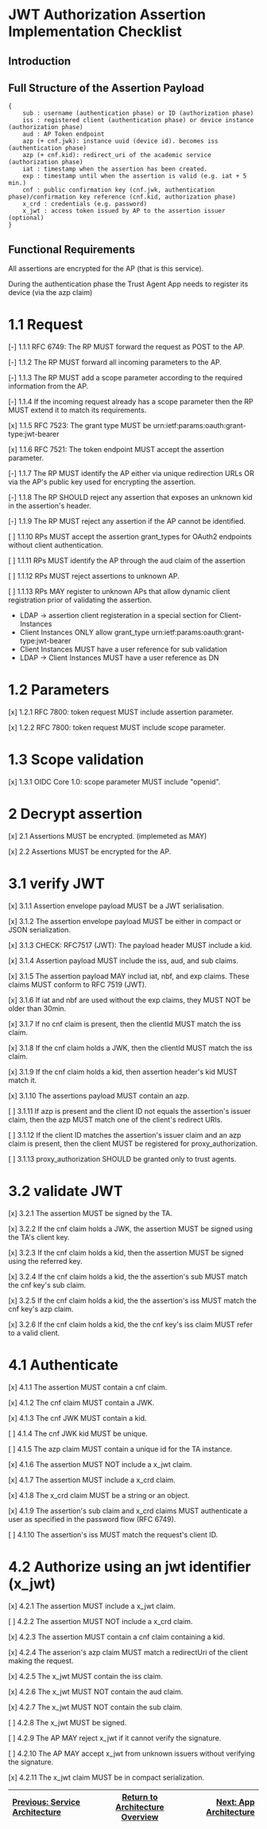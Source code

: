 # JWT Authorization Assertion Implementation Checklist

## Introduction

## Full Structure of the Assertion Payload

```
{
    sub : username (authentication phase) or ID (authorization phase)
    iss : registered client (authentication phase) or device instance (authorization phase)
    aud : AP Token endpoint
    azp (+ cnf.jwk): instance uuid (device id). becomes iss (authentication phase)
    azp (+ cnf.kid): redirect_uri of the academic service (authorization phase)
    iat : timestamp when the assertion has been created.
    exp : timestamp until when the assertion is valid (e.g. iat + 5 min.)
    cnf : public confirmation key (cnf.jwk, authentication phase)/confirmation key reference (cnf.kid, authorization phase)
    x_crd : credentials (e.g. password)
    x_jwt : access token issued by AP to the assertion issuer (optional)
}
```

## Functional Requirements

All assertions are encrypted for the AP (that is this service).

During the authentication phase the Trust Agent App needs to register its device (via the azp claim)

# 1.1 Request

[-] 1.1.1 RFC 6749: The RP MUST forward the request as POST to the AP.

[-] 1.1.2 The RP MUST forward all incoming parameters to the AP.

[-] 1.1.3 The RP MUST add a scope parameter according to the required information from the AP.

[-] 1.1.4 If the incoming request already has a scope parameter then the RP MUST extend it to match its requirements.

[x] 1.1.5 RFC 7523: The grant type MUST be urn:ietf:params:oauth:grant-type:jwt-bearer

[x] 1.1.6 RFC 7521: The token endpoint MUST accept the assertion parameter.

[-] 1.1.7 The RP MUST identify the AP either via unique redirection URLs OR via the AP's public key used for encrypting the assertion.

[-] 1.1.8 The RP SHOULD reject any assertion that exposes an unknown kid in the assertion's header.

[-] 1.1.9 The RP MUST reject any assertion if the AP cannot be identified.

[ ] 1.1.10 RPs MUST accept the assertion grant_types for OAuth2 endpoints without client authentication.

[ ] 1.1.11 RPs MUST identify the AP through the aud claim of the assertion

[ ] 1.1.12 RPs MUST reject assertions to unknown AP.

[ ] 1.1.13 RPs MAY register to unknown APs that allow dynamic client registration prior of validating the assertion.


- LDAP -> assertion client registeration in a special section for Client-Instances
- Client Instances ONLY allow grant_type urn:ietf:params:oauth:grant-type:jwt-bearer
- Client Instances MUST have a user reference for sub validation
- LDAP -> Client Instances MUST have a user reference as DN

# 1.2 Parameters

[x] 1.2.1 RFC 7800: token request MUST include assertion parameter.

[x] 1.2.2 RFC 7800: token request MUST include scope parameter.

# 1.3 Scope validation

[x] 1.3.1 OIDC Core 1.0: scope parameter MUST include "openid".

# 2 Decrypt assertion

[x] 2.1 Assertions MUST be encrypted. (implemeted as MAY)

[x] 2.2 Assertions MUST be encrypted for the AP.

# 3.1 verify JWT

[x] 3.1.1 Assertion envelope payload MUST be a JWT serialisation.

[x] 3.1.2 The assertion envelope payload MUST be either in compact or JSON serialization.

[x] 3.1.3 CHECK: RFC7517 (JWT): The payload header MUST include a kid.

[x] 3.1.4 Assertion payload MUST include the iss, aud, and sub claims.

[x] 3.1.5 The assertion payload MAY includ iat, nbf, and exp claims. These claims MUST conform to RFC 7519 (JWT).

[x] 3.1.6 If iat and nbf are used without the exp claims, they MUST NOT be older than 30min.

[x] 3.1.7 If no cnf claim is present, then the clientId MUST match the iss claim.

[x] 3.1.8 If the cnf claim holds a JWK, then the clientId MUST match the iss claim.

[x] 3.1.9 If the cnf claim holds a kid, then assertion header's kid MUST match it.

[x] 3.1.10 The assertions payload MUST contain an azp.

[ ] 3.1.11 If azp is present and the client ID not equals the assertion's issuer claim, then the azp MUST match one of the client's redirect URIs.

[ ] 3.1.12 If the client ID matches the assertion's issuer claim and an azp claim is present, then the client MUST be registered for proxy_authorization.

[ ] 3.1.13 proxy_authorization SHOULD be granted only to trust agents.

# 3.2 validate JWT

[x] 3.2.1 The assertion MUST be signed by the TA.

[x] 3.2.2 If the cnf claim holds a JWK, the assertion MUST be signed using the TA's client key.

[x] 3.2.3 If the cnf claim holds a kid, then the assertion MUST be signed using the referred key.

[x] 3.2.4 If the cnf claim holds a kid, the the assertion's sub MUST match the cnf key's sub claim.

[x] 3.2.5 If the cnf claim holds a kid, the the assertion's iss MUST match the cnf key's azp claim.

[x] 3.2.6 If the cnf claim holds a kid, the the cnf key's iss claim MUST refer to a valid client.

# 4.1 Authenticate

[x] 4.1.1 The assertion MUST contain a cnf claim.

[x] 4.1.2 The cnf claim MUST contain a JWK.

[x] 4.1.3 The cnf JWK MUST contain a kid.

[ ] 4.1.4 The cnf JWK kid MUST be unique.

[ ] 4.1.5 The azp claim MUST contain a unique id for the TA instance.

[x] 4.1.6 The assertion MUST NOT include a x_jwt claim.

[x] 4.1.7 The assertion MUST include a x_crd claim.

[x] 4.1.8 The x_crd claim MUST be a string or an object.

[x] 4.1.9 The assertion's sub claim and x_crd claims MUST authenticate a user as specified in the password flow (RFC 6749).

[ ] 4.1.10 The assertion's iss MUST match the request's client ID.

# 4.2 Authorize using an jwt identifier (x_jwt)

[x] 4.2.1 The assertion MUST include a x_jwt claim.

[ ] 4.2.2 The assertion MUST NOT include a x_crd claim.

[x] 4.2.3 The assertion MUST contain a cnf claim containing a kid.

[x] 4.2.4 The asserion's azp claim MUST match a redirectUri of the client making the request.

[x] 4.2.5 The x_jwt MUST contain the iss claim.

[x] 4.2.6 The x_jwt MUST NOT contain the aud claim.

[x] 4.2.7 The x_jwt MUST NOT contain the sub claim.

[ ] 4.2.8 The x_jwt MUST be signed.

[ ] 4.2.9 The AP MAY reject x_jwt if it cannot verify the signature.

[ ] 4.2.10 The AP MAY accept x_jwt from unknown issuers without verifying the signature.

[x] 4.2.11 The x_jwt claim MUST be in compact serialization.

| [Previous: Service Architecture](21-service-architecture-oidc.md) | [Return to Architecture Overview](00-overview.md) | [Next: App Architecture](30-app-architecture.md)  |
| :---- | :----: | ----: |
